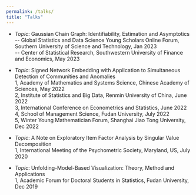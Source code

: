 ```yaml
---
permalink: /talks/
title: "Talks"
---
```


- *Topic*: Gaussian Chain Graph: Identifiability, Estimation and Asymptotics  
-- Global Statistics and Data Science Young Scholars Online Forum, Southern University of Science and Technology, Jan 2023  
-- Center of Statistical Research, Southwestern University of Finance and Economics, May 2023  


- *Topic*: Signed Network Embedding with Application to Simultaneous Detection of Communities and Anomalies  
1, Academy of Mathematics and Systems Science, Chinese Academy of Sciences, May 2022  
2, Institute of Statistics and Big Data, Renmin University of China, June 2022  
3, International Conference on Econometrics and Statistics, June 2022  
4, School of Management Science, Fudan University, July 2022  
5, Winter Young Mathematician Forum, Shanghai Jiao Tong University, Dec 2022  


- *Topic*: A Note on Exploratory Item Factor Analysis by Singular Value Decomposition  
1, International Meeting of the Psychometric Society, Maryland, US, July 2020  

- *Topic*: Unfolding-Model-Based Visualization: Theory, Method and Applications  
1, Academic Forum for Doctoral Students in Statistics, Fudan University, Dec 2019  



